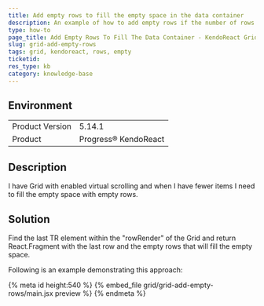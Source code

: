 ```yaml
---
title: Add empty rows to fill the empty space in the data container
description: An example of how to add empty rows if the number of rows does not fill the data container of the Grid
type: how-to
page_title: Add Empty Rows To Fill The Data Container - KendoReact Grid 
slug: grid-add-empty-rows
tags: grid, kendoreact, rows, empty
ticketid: 
res_type: kb 
category: knowledge-base
---
```


## Environment

<table>
    <tbody>
	    <tr>
	    	<td>Product Version</td>
	    	<td>5.14.1</td>
	    </tr>
	    <tr>
	    	<td>Product</td>
	    	<td>Progress® KendoReact</td>
	    </tr>
    </tbody>
</table>


## Description

I have Grid with enabled virtual scrolling and when I have fewer items I need to fill the empty space with empty rows.

## Solution

Find the last TR element within the "rowRender" of the Grid and return React.Fragment with the last row and the empty rows that will fill the empty space.

Following is an example demonstrating this approach:

{% meta id height:540 %}
{% embed_file grid/grid-add-empty-rows/main.jsx preview %}
{% endmeta %}
